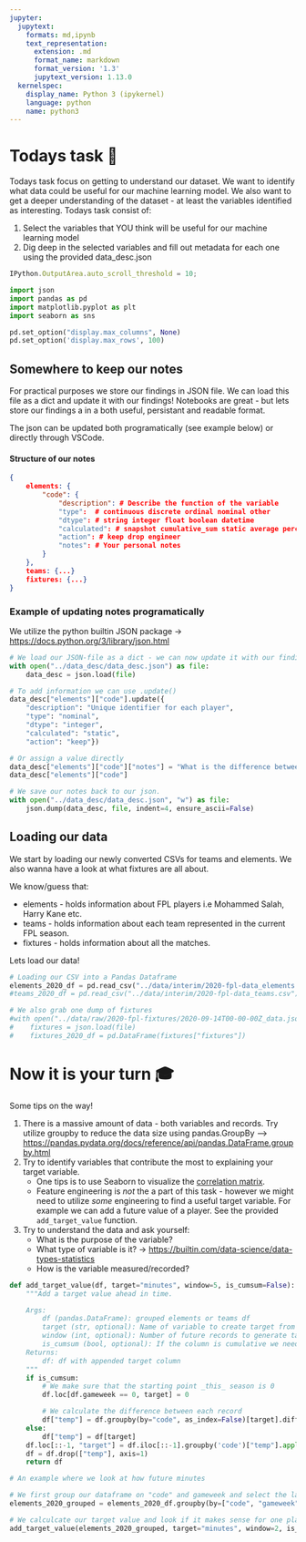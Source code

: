 ```yaml
---
jupyter:
  jupytext:
    formats: md,ipynb
    text_representation:
      extension: .md
      format_name: markdown
      format_version: '1.3'
      jupytext_version: 1.13.0
  kernelspec:
    display_name: Python 3 (ipykernel)
    language: python
    name: python3
---
```


# Todays task 📝

Todays task focus on getting to understand our dataset. We want to identify what data could be useful for our machine learning model. We also want to get a deeper understanding of the dataset - at least the variables identified as interesting. Todays task consist of:

1. Select the variables that YOU think will be useful for our machine learning model
2. Dig deep in the selected variables and fill out metadata for each one using the provided data_desc.json

```javascript
IPython.OutputArea.auto_scroll_threshold = 10;
```

```python
import json
import pandas as pd
import matplotlib.pyplot as plt
import seaborn as sns

pd.set_option("display.max_columns", None)
pd.set_option('display.max_rows', 100)
```

## Somewhere to keep our notes

For practical purposes we store our findings in JSON file. We can load this file as a dict and update it with our findings! Notebooks are great - but lets store our findings a in a both useful, persistant and readable format.

The json can be updated both programatically (see example below) or directly through VSCode.

#### Structure of our notes
```json
{
    elements: {
        "code": {
            "description": # Describe the function of the variable
            "type":  # continuous discrete ordinal nominal other
            "dtype": # string integer float boolean datetime
            "calculated": # snapshot cumulative_sum static average percentage ratio
            "action": # keep drop engineer
            "notes": # Your personal notes
        }
    },
    teams: {...}
    fixtures: {...}
}
```


### Example of updating notes programatically

We utilize the python builtin JSON package -> https://docs.python.org/3/library/json.html

```python
# We load our JSON-file as a dict - we can now update it with our finding!
with open("../data_desc/data_desc.json") as file:
    data_desc = json.load(file)
```

```python
# To add information we can use .update()
data_desc["elements"]["code"].update({
    "description": "Unique identifier for each player",
    "type": "nominal",
    "dtype": "integer",
    "calculated": "static",
    "action": "keep"})

# Or assign a value directly
data_desc["elements"]["code"]["notes"] = "What is the difference between code and id?"
data_desc["elements"]["code"]
```

```python
# We save our notes back to our json.
with open("../data_desc/data_desc.json", "w") as file:
    json.dump(data_desc, file, indent=4, ensure_ascii=False)
```

## Loading our data

We start by loading our newly converted CSVs for teams and elements. We also wanna have a look at what fixtures are all about.

We know/guess that:
* elements - holds information about FPL players i.e Mohammed Salah, Harry Kane etc.
* teams - holds information about each team represented in the current FPL season.
* fixtures - holds information about all the matches.

Lets load our data!

```python
# Loading our CSV into a Pandas Dataframe
elements_2020_df = pd.read_csv("../data/interim/2020-fpl-data_elements.csv")
#teams_2020_df = pd.read_csv("../data/interim/2020-fpl-data_teams.csv")

# We also grab one dump of fixtures
#with open("../data/raw/2020-fpl-fixtures/2020-09-14T00-00-00Z_data.json") as file:
#    fixtures = json.load(file)
#    fixtures_2020_df = pd.DataFrame(fixtures["fixtures"])
```

# Now it is your turn 🎓

Some tips on the way!
1. There is a massive amount of data - both variables and records. Try utilize groupby to reduce the data size using pandas.GroupBy --> https://pandas.pydata.org/docs/reference/api/pandas.DataFrame.groupby.html
2. Try to identify variables that contribute the most to explaining your target variable.
    * One tips is to use Seaborn to visualize the [correlation matrix](https://seaborn.pydata.org/examples/many_pairwise_correlations.html#plotting-a-diagonal-correlation-matrix).
    * Feature engineering is _not_ the a part of this task - however we might need to utilize _some_ engineering to find a useful target variable. For example we can add a future value of a player. See the provided ```add_target_value``` function.
3. Try to understand the data and ask yourself:
    * What is the purpose of the variable?
    * What type of variable is it? -> https://builtin.com/data-science/data-types-statistics
    * How is the variable measured/recorded?

```python
def add_target_value(df, target="minutes", window=5, is_cumsum=False):
    """Add a target value ahead in time.

    Args:
        df (pandas.DataFrame): grouped elements or teams df
        target (str, optional): Name of variable to create target from
        window (int, optional): Number of future records to generate target from
        is_cumsum (bool, optional): If the column is cumulative we need to shift a little to make any sense.
    Returns:
        df: df with appended target column
    """
    if is_cumsum:
        # We make sure that the starting point _this_ season is 0
        df.loc[df.gameweek == 0, target] = 0

        # We calculate the difference between each record
        df["temp"] = df.groupby(by="code", as_index=False)[target].diff()
    else:
        df["temp"] = df[target]
    df.loc[::-1, "target"] = df.iloc[::-1].groupby('code')["temp"].apply(lambda x: x.rolling(min_periods=1, window=window).sum().shift(1))
    df = df.drop(["temp"], axis=1)
    return df

# An example where we look at how future minutes

# We first group our dataframe on "code" and gameweek and select the last record each gameweek for each player.
elements_2020_grouped = elements_2020_df.groupby(by=["code", "gameweek"], as_index=False).last()

# We calculcate our target value and look if it makes sense for one player.
add_target_value(elements_2020_grouped, target="minutes", window=2, is_cumsum=True)[elements_2020_grouped.web_name=="Salah"]
```

```python

```
